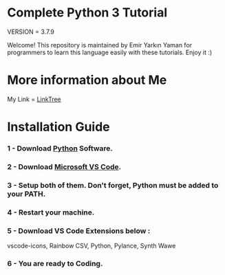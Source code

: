 # Complete Python 3 Tutorial

VERSION = 3.7.9

Welcome! This repository is maintained by Emir Yarkın Yaman for programmers to learn this language easily with these tutorials. Enjoy it :)

# More information about Me

My Link = [LinkTree](https://linktr.ee/Weinoose)

# Installation Guide

### 1 - Download [Python](https://www.python.org) Software.

### 2 - Download [Microsoft VS Code](https://code.visualstudio.com/download).

### 3 - Setup both of them. Don't forget, Python must be added to your PATH.

### 4 - Restart your machine.

### 5 - Download VS Code Extensions below : 
vscode-icons, Rainbow CSV, Python, Pylance, Synth Wawe

### 6 - You are ready to Coding.
